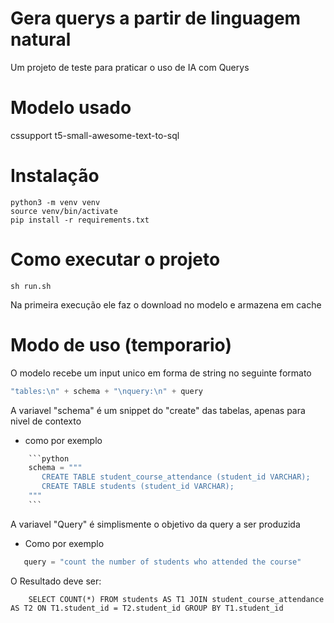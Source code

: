 # Gera querys a partir de linguagem natural
Um projeto de teste para praticar o uso de IA com Querys

# Modelo usado
  cssupport t5-small-awesome-text-to-sql 

# Instalação
``` shell
python3 -m venv venv
source venv/bin/activate
pip install -r requirements.txt
```

# Como executar o projeto
``` shell
sh run.sh
```
Na primeira execução ele faz o download no modelo
e armazena em cache

# Modo de uso (temporario)
 O modelo recebe um input unico em forma de string no seguinte formato
 ```c
 "tables:\n" + schema + "\nquery:\n" + query
 ```
 A variavel "schema" é um snippet do "create" das tabelas, apenas para nivel de contexto
 - como por exemplo
 ```python
     ```python
     schema = """
        CREATE TABLE student_course_attendance (student_id VARCHAR); 
        CREATE TABLE students (student_id VARCHAR);
     """
     ```
 ```
 A variavel "Query" é simplismente o objetivo da query a ser produzida
 - Como por exemplo
 ```python
    query = "count the number of students who attended the course"
```
O Resultado deve ser:
``` shell
    SELECT COUNT(*) FROM students AS T1 JOIN student_course_attendance AS T2 ON T1.student_id = T2.student_id GROUP BY T1.student_id
```
